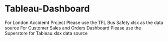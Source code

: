 # Tableau-Dashboard

For London Accidemt Project Please use the TFL Bus Safety.xlsx as the data source
For Customer Sales and Orders Dashboard Please use the Superstore for Tableau.xlsx data source
